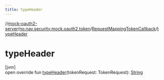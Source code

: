 ```yaml
---
title: typeHeader
---
```

//[mock-oauth2-server](../../../index.html)/[no.nav.security.mock.oauth2.token](../index.html)/[RequestMappingTokenCallback](index.html)/[typeHeader](type-header.html)



# typeHeader



[jvm]\
open override fun [typeHeader](type-header.html)(tokenRequest: TokenRequest): [String](https://kotlinlang.org/api/latest/jvm/stdlib/kotlin/-string/index.html)




